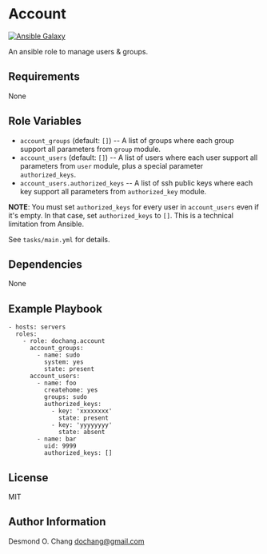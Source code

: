 Account
=======

[![Ansible Galaxy](https://img.shields.io/badge/galaxy-dochang.account-blue.svg)](https://galaxy.ansible.com/list#/roles/2104)

An ansible role to manage users & groups.

Requirements
------------

None

Role Variables
--------------

  - `account_groups` (default: `[]`) -- A list of groups where each group
    support all parameters from `group` module.
  - `account_users` (default: `[]`) -- A list of users where each user support
    all parameters from `user` module, plus a special parameter
    `authorized_keys`.
  - `account_users.authorized_keys` -- A list of ssh public keys where each key
    support all parameters from `authorized_key` module.

**NOTE**: You must set `authorized_keys` for every user in `account_users` even
if it's empty.  In that case, set `authorized_keys` to `[]`.  This is a
technical limitation from Ansible.

See `tasks/main.yml` for details.

Dependencies
------------

None

Example Playbook
----------------

    - hosts: servers
      roles:
        - role: dochang.account
          account_groups:
            - name: sudo
              system: yes
              state: present
          account_users:
            - name: foo
              createhome: yes
              groups: sudo
              authorized_keys:
                - key: 'xxxxxxxx'
                  state: present
                - key: 'yyyyyyyy'
                  state: absent
            - name: bar
              uid: 9999
              authorized_keys: []

License
-------

MIT

Author Information
------------------

Desmond O. Chang <dochang@gmail.com>

